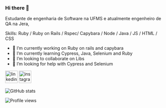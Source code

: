 ### Hi there 👋

<!--
**GabrielCansancao/GabrielCansancao** is a ✨ _special_ ✨ repository because its `README.md` (this file) appears on your GitHub profile. -->
Estudante de engenharia de Software na UFMS e atualmente engenheiro de QA na Jera, 

Skills: Ruby / Ruby on Rails / Rspec/ Capybara / Node / Java / JS / HTML / CSS 

- 🔭 I’m currently working on Ruby on rails and capybara 
- 🌱 I’m currently learning Cypress, Java, Selenium and Ruby
- 👯 I’m looking to collaborate on Libs 
- 🤔 I’m looking for help with Cypress and Selenium 


[<img src='https://www.flaticon.com/svg/vstatic/svg/174/174857.svg?token=exp=1617789305~hmac=8d50a1973828351f99e0f53ad3ab690b' alt='linkedin' height='40'>](https://www.linkedin.com/in/gabrielcansancao/)   [<img src='https://www.flaticon.com/svg/vstatic/svg/174/174855.svg?token=exp=1617789463~hmac=100d468459c0203efc88ccee5a7935b7' alt='instagram' height='40'>](https://www.instagram.com/gabrielkans/) 

![GitHub stats](https://github-readme-stats.vercel.app/api?username=GabrielCansancao&show_icons=true)  

![Profile views](https://gpvc.arturio.dev/GabrielCansancao)   


